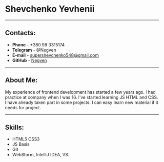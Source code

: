 # Shevchenko Yevhenii
***
## Contacts:
* **Phone** - +380 98 3315174
* **Telegram** - @Negven
* **E-mail** - supershevchenko548@gmail.com
* **GitHub** - [Negven](https://github.com/Negven)

---
## About Me:
My experience of frontend development has started a few years ago. I had practice at company when I was 16. I've started learning JS HTML and CSS. I have already taken part in some projects. I can easy learn new material if it needs for project.

***
## Skills:
* HTML5 CSS3
* JS Basis
* Git
* WebStorm, IntelliJ IDEA, VS.
